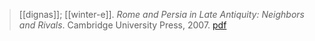 > [[dignas]]; [[winter-e]]. *Rome and Persia in Late Antiquity: Neighbors and Rivals*. Cambridge University Press, 2007. [pdf](a/b-dignas-e-winter2007.pdf)